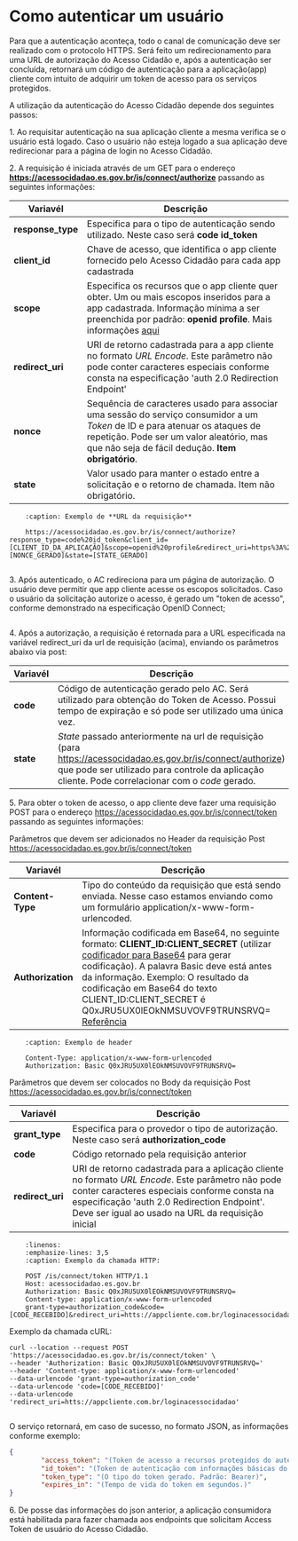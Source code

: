 # Como autenticar um usuário

Para que a autenticação aconteça, todo o canal de comunicação deve ser realizado com o protocolo HTTPS. Será feito um redirecionamento para uma URL de autorização do Acesso Cidadão e, após a autenticação ser concluída, retornará um código de autenticação para a aplicação(app) cliente com intuito de adquirir um token de acesso para os serviços protegidos.

A utilização da autenticação do Acesso Cidadão depende dos seguintes passos:

1\. Ao requisitar autenticação na sua aplicação cliente a mesma verifica se o usuário está logado. Caso o usuário não esteja logado a sua aplicação deve redirecionar para a página de login no Acesso Cidadão.

2\. A requisição é iniciada através de um GET para o endereço **https://acessocidadao.es.gov.br/is/connect/authorize** passando as seguintes informações:

   | **Variavél**|   	   **Descrição**| 
   |-----------------|----------------------------------------------------------------------| 
   | **response_type**| Especifica para o tipo de autenticação sendo utilizado. Neste caso será **code id_token**| 
   | **client_id**      | Chave de acesso, que identifica o app cliente fornecido pelo Acesso Cidadão para cada app cadastrada| 
   | **scope**          | Especifica os recursos que o app cliente quer obter. Um ou mais escopos inseridos para a app cadastrada. Informação mínima a ser preenchida por padrão: **openid profile**. Mais informações [aqui](./Scopes.md)| 
   | **redirect_uri**  |  URI de retorno cadastrada para a app cliente no formato *URL Encode*. Este parâmetro não pode conter caracteres especiais conforme consta na especificação 'auth 2.0 Redirection Endpoint'| 
   | **nonce**          | Sequência de caracteres usado para associar uma sessão do serviço consumidor a um *Token* de ID e para atenuar os ataques de repetição. Pode ser um valor aleatório, mas que não seja de fácil dedução. **Item obrigatório**.| 
   | **state**|           Valor usado para manter o estado entre a solicitação e o retorno de chamada. Item não obrigatório. | 

``` code-block::
    :caption: Exemplo de **URL da requisição**

    https://acessocidadao.es.gov.br/is/connect/authorize?response_type=code%20id_token&client_id=[CLIENT_ID_DA_APLICAÇÃO]&scope=openid%20profile&redirect_uri=https%3A%2F%2Fappcliente.com.br%2Floginacessocidadao&nonce=[NONCE_GERADO]&state=[STATE_GERADO]
```
   
``` important:: Qualquer mensagem de erro no momento desse primeiro redirect deve ser debugado a partir da url de requisição. Na maioria das vezes o erro é relativo ao uso de um redirect_uri (ou scopes), não autorizados. Esses itens são autorizados no AC Admin. Você não pode usar redirect_uri ou scopes não cadastrados no AC Admin!
```

3\. Após autenticado, o AC redireciona para um página de autorização. O usuário deve permitir que app cliente acesse os escopos solicitados. Caso o usuário da solicitação autorize o acesso, é gerado um "token de acesso", conforme demonstrado na especificação OpenID Connect;


``` important:: Essa tela de autorização é opcional na versão atual do AC. Ela pode ser removida mediante requisição ao responsável pelo sistema. Na nova versão do AC essa tela será obrigatória para todos os sistemas.
```

4\. Após a autorização, a requisição é retornada para a URL especificada na variável redirect_uri da url de requisição (acima), enviando os parâmetros abaixo via post:

|**Variavél**   |   **Descrição**   |
|---------------|-----------------|
|**code**       |Código de autenticação gerado pelo AC. Será utilizado para obtenção do Token de Acesso. Possui tempo de expiração e só pode ser utilizado uma única vez.|
|**state**      |*State* passado anteriormente na url de requisição (para https://acessocidadao.es.gov.br/is/connect/authorize) que pode ser utilizado para controle da aplicação cliente. Pode correlacionar com o *code* gerado.| 

5\. Para obter o token de acesso, o app cliente deve fazer uma requisição POST para o endereço https://acessocidadao.es.gov.br/is/connect/token passando as seguintes informações:

Parâmetros que devem ser adicionados no Header da requisição Post https://acessocidadao.es.gov.br/is/connect/token

|**Variavél**   |   **Descrição**|
|---------------|--------------|
|**Content-Type**|Tipo do conteúdo da requisição que está sendo enviada. Nesse caso estamos enviando como um formulário application/x-www-form-urlencoded.|
|**Authorization**|Informação codificada em Base64, no seguinte formato: **CLIENT_ID:CLIENT_SECRET** (utilizar [codificador para Base64](https://www.base64decode.org) para gerar codificação). A palavra Basic deve está antes da informação. Exemplo: O resultado da codificação em Base64 do texto CLIENT_ID:CLIENT_SECRET é Q0xJRU5UX0lEOkNMSUVOVF9TRUNSRVQ= [Referência](https://tools.ietf.org/html/rfc7617#page-4)|


``` code-block::
    :caption: Exemplo de header

    Content-Type: application/x-www-form-urlencoded
    Authorization: Basic Q0xJRU5UX0lEOkNMSUVOVF9TRUNSRVQ=
```

Parâmetros que devem ser colocados no Body da requisição Post https://acessocidadao.es.gov.br/is/connect/token

|**Variavél**   |   **Descrição**   |
|---------------|-----------------|
|**grant_type**|Especifica para o provedor o tipo de autorização. Neste caso será **authorization_code**|
|**code**|Código retornado pela requisição anterior|
|**redirect_uri**|URI de retorno cadastrada para a aplicação cliente no formato *URL Encode*. Este parâmetro não pode conter caracteres especiais conforme consta na especificação 'auth 2.0 Redirection Endpoint'. Deve ser igual ao usado na URL da requisição inicial|

``` code-block:: http
    :linenos:
    :emphasize-lines: 3,5
    :caption: Exemplo da chamada HTTP:

    POST /is/connect/token HTTP/1.1
    Host: acessocidadao.es.gov.br
    Authorization: Basic Q0xJRU5UX0lEOkNMSUVOVF9TRUNSRVQ=
    Content-type: application/x-www-form-urlencoded
    grant-type=authorization_code&code=[CODE_RECEBIDO]&redirect_uri=htts://appcliente.com.br/loginacessocidadao
```

Exemplo da chamada cURL:

```
curl --location --request POST 'https://acessocidadao.es.gov.br/is/connect/token' \
--header 'Authorization: Basic Q0xJRU5UX0lEOkNMSUVOVF9TRUNSRVQ='
--header 'Content-type: application/x-www-form-urlencoded'
--data-urlencode 'grant-type=authorization_code'
--data-urlencode 'code=[CODE_RECEBIDO]'
--data-urlencode 'redirect_uri=htts://appcliente.com.br/loginacessocidadao'
```

``` important:: O parametro redirect_uri é **case sensitive**_e deve ser exatamente igual o usado na requisição inicial.
```


O serviço retornará, em caso de sucesso, no formato JSON, as informações conforme exemplo:
```json
{
        "access_token": "(Token de acesso a recursos protegidos do autenticador.)",
        "id_token": "(Token de autenticação com informações básicas do usuário.)",
        "token_type": "(O tipo do token gerado. Padrão: Bearer)",
        "expires_in": "(Tempo de vida do token em segundos.)"
}
```

6\. De posse das informações do json anterior, a aplicação consumidora está habilitada para fazer chamada aos endpoints que solicitam Access Token de usuário do Acesso Cidadão.